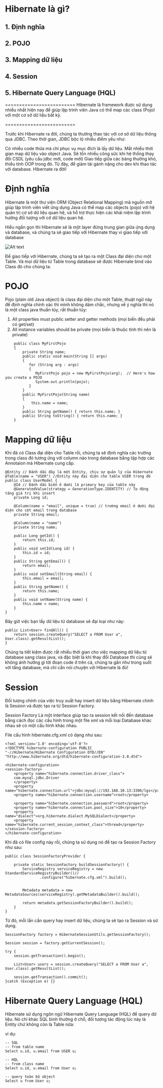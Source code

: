 
Hibernate là gì?
=========================

## 1. Định nghĩa
## 2. POJO
## 3. Mapping dữ liệu
## 4. Session
## 5. Hibernate Query Language (HQL)

=========================
Hibernate là framework được sử dụng nhiều nhất hiện nay để giúp lập trình viên Java có thể map các class (Pojo) với một cơ sở dữ liệu bất kỳ.

=========================

Trước khi Hibernate ra đời, chúng ta thường thao tác với cơ sở dữ liệu thông qua JDBC. Theo thời gian, JDBC bộc lộ nhiều điểm yếu như:

Có nhiều code thừa mà chỉ phục vụ mục đích là lấy dữ liệu.
Mất nhiều thời gian map dữ liệu vào object Java.
Sẽ tốn nhiều công sức khi hệ thống thay đổi CSDL (yêu cầu jdbc mới, code mới)
Giao tiếp giữa các bảng thường khó, thiếu tính OOP trong đó.
Từ đây, để giảm tải gánh nặng cho dev khi thao tác với database. Hibernate ra đời!

# Định nghĩa
Hibernate là một thư viện ORM (Object Relational Mapping) mã nguồn mở giúp lập trình viên viết ứng dụng Java có thể map các objects (pojo) với hệ quản trị cơ sở dữ liệu quan hệ, và hỗ trợ thực hiện các khái niệm lập trình hướng đối tượng với cớ dữ liệu quan hệ.

Hiểu ngắn gọn thì Hibernate sẽ là một layer đứng trung gian giữa ứng dụng và database, và chúng ta sẽ giao tiếp với Hibernate thay vì giao tiếp với database

![Alt text](2.1c5a837.fda0571.png)

Để giao tiếp với Hibernate, chúng ta sẽ tạo ra một Class đại diện cho một Table. Và mọi dữ liệu từ Table trong database sẽ được Hibernate bind vào Class đó cho chúng ta.

# POJO
Pojo (plain old Java object) là class đại diện cho một Table, thuật ngữ này để định nghĩa chính xác thì mình không dám chắc, nhưng về ý nghĩa thì nó là một class java thuần túy, rất thuần túy:

1. All properties must public setter and getter methods (mọi biến đều phải có get/set)
2. All instance variables should be private (mọi biến là thuộc tính thì nên là private)

```
	public class MyFirstPojo
	{
	    private String name;
	    public static void main(String [] args)
	    {
	       for (String arg : args)
	       {
	          MyFirstPojo pojo = new MyFirstPojo(arg);  // Here's how you create a POJO
	          System.out.println(pojo); 
	       }
	    }
	    public MyFirstPojo(String name)
	    {    
	        this.name = name;
	    }
	    public String getName() { return this.name; } 
	    public String toString() { return this.name; } 
	}
```
# Mapping dữ liệu
Khi đã có Class đại diện cho Table rồi, chúng ta sẽ định nghĩa các trường trong class đó tương ứng với column nào trong database bằng tập hợp các Annotaion mà Hibernate cung cấp.
```
@Entity // Đánh dấu đây là một Entity, chịu sự quản lý của Hibernate
@Table(name = "USER") //Entity này đại diện cho table USER trong db
public class UserModel {
    @Id // Đánh dấu biến ở dưới là primary key của table này
    @GeneratedValue(strategy = GenerationType.IDENTITY) // Tự động tăng giá trị khi insert
    private Long id;

    @Column(name = "email", unique = true) // trường email ở dưới đại diện cho cột email trong database
    private String email; 

    @Column(name = "name")
    private String name;

    public Long getId() {
        return this.id;
    }
    public void setId(Long id) {
        this.id = id;
    }
    public String getEmail() {
        return email;
    }
    public void setEmail(String email) {
        this.email = email;
    }
    public String getName() {
        return this.name;
    }
    public void setName(String name) {
        this.name = name;
    }
}
```

Bây giờ việc bạn lấy dữ liệu từ database sẽ đại loại như này:
```
public List<User> findAll() {
    return session.createQuery("SELECT a FROM User a", User.class).getResultList();      
}
```
Chúng ta tiết kiệm được rất nhiều thời gian cho việc mapping dữ liệu từ database sang class java, và đặc biệt là khi thay đổi Database thì cũng sẽ không ảnh hưởng gì tới đoạn code ở trên cả, chúng ta gần như trong suốt với tầng database, mà chỉ cần nói chuyện với Hibernate là đủ!

# Session
Đối tượng chính của việc truy xuất hay insert dữ liệu bằng Hibernate chính là Session và được tạo ra từ Session Factory.

Session Factory Là một interface giúp tạo ra session kết nối đến database bằng cách đọc các cấu hình trong một file xml và mỗi loại Database khác nhau sẽ có một cấu hình khác nhau.

File cấu hình hibernate.cfg.xml có dạng như sau:

```
<?xml version='1.0' encoding='utf-8'?>
<!DOCTYPE hibernate-configuration PUBLIC
"-//Hibernate/Hibernate Configuration DTD//EN"
"http://www.hibernate.org/dtd/hibernate-configuration-3.0.dtd">

<hibernate-configuration>
<session-factory>
	<property name="hibernate.connection.driver_class">
	com.mysql.jdbc.Driver
	</property>
	<property name="hibernate.connection.url">jdbc:mysql://192.168.10.13:3306/lgs</property>
	<property name="hibernate.connection.username">root</property>

	<property name="hibernate.connection.password">root</property>
	<property name="hibernate.connection.pool_size">10</property>
	<property name="dialect">org.hibernate.dialect.MySQLDialect</property>
	<property name="hibernate.current_session_context_class">thread</property>
</session-factory>
</hibernate-configuration>
```
Khi đã có file config này rồi, chúng ta sử dụng nó để tạo ra Session Factory như sau:

```
public class SessionFactoryProvider {
     
    private static SessionFactory buildSessionFactory() {
        ServiceRegistry serviceRegistry = new StandardServiceRegistryBuilder()//
                .configure("hibernate.cfg.xml").build();


        Metadata metadata = new MetadataSources(serviceRegistry).getMetadataBuilder().build();

        return metadata.getSessionFactoryBuilder().build();
    }
}
```
Từ đó, mỗi lần cần query hay insert dữ liệu, chúng ta sẽ tạo ra Session và sử dụng.
```
SessionFactory factory = HibernateSessionUtils.getSessionFactory();
 
Session session = factory.getCurrentSession();

try {
    session.getTransaction().begin();

    List<User> users = session.createQuery("SELECT a FROM User a", User.class).getResultList();  

    session.getTransaction().commit();   
}catch (Exception e) {}
```
# Hibernate Query Language (HQL)
Hibernate sử dụng ngôn ngữ Hibernate Query Language (HQL) để query dữ liệu. Nó chỉ khác SQL bình thường ở chỗ, đối tượng tác động lúc này là Entity chứ không còn là Table nữa:

ví dụ:
```
-- SQL
-- from table name
Select u.id, u.email from USER u;
 
-- HQL
-- from class name
Select u.id, u.email from User u;
 
-- query toàn bộ object
Select u from User u;
```
